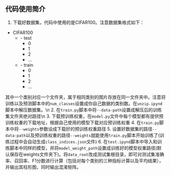 ## 代码使用简介
1. 下载好数据集，代码中使用的是CIFAR100。注意数据集格式如下：
- CIFAR100
	- \- test
    	- 0
        - 1
        - 2
        - …
     - \- train
    	- 0
        - 1
        - 2
        - …

其中一个类别对应一个文件夹，属于相同类别的图片存放在同一文件夹中。注意将训练以及预测脚本中的`num_classes`设置成你自己数据的类别数。在`unzip.ipynd`脚本中解压数据集。\n
2. 在`train.py`脚本中将`--data-path`设置成解压后的训练集文件夹绝对路径\n
3. 下载预训练权重，在`model.py`文件中每个模型都有提供预训练权重的下载地址，根据自己使用的模型下载对应预训练权重
4. 在`train.py`脚本中将`--weights`参数设成下载好的预训练权重路径
5. 设置好数据集的路径`--data-path`以及预训练权重的路径`--weights`就能使用`train.py`脚本开始训练了(训练过程中会自动生成`class_indices.json`文件)
6. 在`test.ipynd`脚本中导入和训练脚本中同样的模型，并将`model_weight_path`设置成训练好的模型权重路径(默认保存在weights文件夹下)。将`data_root`改成测试集根目录，即可对测试集准确率、召回率、F1分数进行计算（包括对每个类别的三种指标计算以及平均结果），并输出其柱形图，同时输出混淆矩阵。
